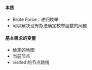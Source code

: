 #### 本质
  - Brute Force：递归枚举
  - 可以解决没有办法确定枚举层数的问题

#### 基本需求的变量
  - 给定的地图
  - 当前节点
  - visited 的节点路线

